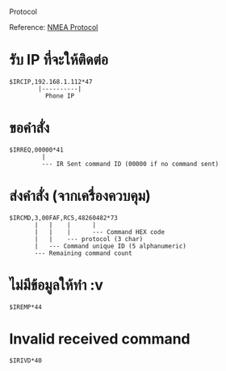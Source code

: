 Protocol

Reference: [NMEA Protocol](https://en.wikipedia.org/wiki/NMEA_0183)

# รับ IP ที่จะให้ติดต่อ

```
$IRCIP,192.168.1.112*47
        |----------|
          Phone IP
```

# ขอคำสั่ง
```
$IRREQ,00000*41
         |
         --- IR Sent command ID (00000 if no command sent)
```

# ส่งคำสั่ง (จากเครื่องควบคุม)
```
$IRCMD,3,00FAF,RC5,48260482*73
       |   |    |      |
       |   |    |      --- Command HEX code 
       |   |    --- protocol (3 char)
       |   --- Command unique ID (5 alphanumeric)
       --- Remaining command count
```

# ไม่มีข้อมูลให้ทำ :v

```
$IREMP*44
```

# Invalid received command
```
$IRIVD*40
```